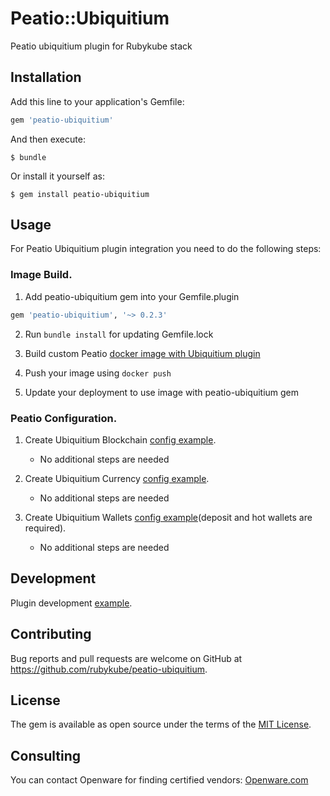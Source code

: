 # Peatio::Ubiquitium

Peatio ubiquitium plugin for Rubykube stack

## Installation

Add this line to your application's Gemfile:

```ruby
gem 'peatio-ubiquitium'
```

And then execute:

    $ bundle

Or install it yourself as:

    $ gem install peatio-ubiquitium

## Usage

For Peatio Ubiquitium plugin integration you need to do the following steps:

### Image Build.

1. Add peatio-ubiquitium gem into your Gemfile.plugin
```ruby
gem 'peatio-ubiquitium', '~> 0.2.3'
```

2. Run `bundle install` for updating Gemfile.lock

3. Build custom Peatio [docker image with Ubiquitium plugin](https://github.com/rubykube/peatio/blob/master/docs/plugins.md#build)

4. Push your image using `docker push`

5. Update your deployment to use image with peatio-ubiquitium gem

### Peatio Configuration.

1. Create Ubiquitium Blockchain [config example](../config/blockchains.yml).
    * No additional steps are needed

2. Create Ubiquitium Currency [config example](../config/currencies.yml).
    * No additional steps are needed

3. Create Ubiquitium Wallets [config example](../config/wallets.yml)(deposit and hot wallets are required).
    * No additional steps are needed


## Development

Plugin development [example](https://github.com/rubykube/peatio/blob/master/docs/coins/development.md).

## Contributing

Bug reports and pull requests are welcome on GitHub at https://github.com/rubykube/peatio-ubiquitium.

## License

The gem is available as open source under the terms of the [MIT License](https://opensource.org/licenses/MIT).

## Consulting

You can contact Openware for finding certified vendors:
[Openware.com](https://www.openware.com)
